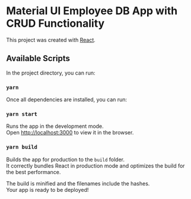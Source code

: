 # Material UI Employee DB App with CRUD Functionality

This project was created with [React](https://github.com/facebook/create-react-app).

## Available Scripts

In the project directory, you can run:

### `yarn`

Once all dependencies are installed, you can run:

### `yarn start`

Runs the app in the development mode.\
Open [http://localhost:3000](http://localhost:3000) to view it in the browser.

### `yarn build`

Builds the app for production to the `build` folder.\
It correctly bundles React in production mode and optimizes the build for the best performance.

The build is minified and the filenames include the hashes.\
Your app is ready to be deployed!
